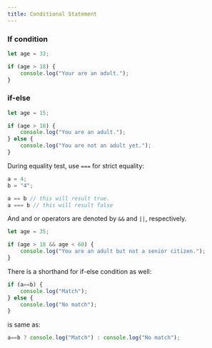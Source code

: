 ```yaml
---
title: Conditional Statement
---
```


### If condition

```js
let age = 33;

if (age > 18) {
    console.log("Your are an adult.");
}
```

### if-else

```js
let age = 15;

if (age > 18) {
    console.log("You are an adult.");
} else {
    console.log("You are not an adult yet.");
}
```

During equality test, use `===` for strict equality:
```js
a = 4;
b = "4";

a == b // this will result true.
a === b // this will result false
```

And and or operators are denoted by `&&` and `||`, respectively.
```js
let age = 35;

if (age > 18 && age < 60) {
    console.log("You are an adult but not a senior citizen.");
}
```

There is a shorthand for if-else condition as well:
```js
if (a==b) {
    console.log("Match");
} else {
    console.log("No match");
}
```

is same as:
```js
a==b ? console.log("Match") : console.log("No match");
```
